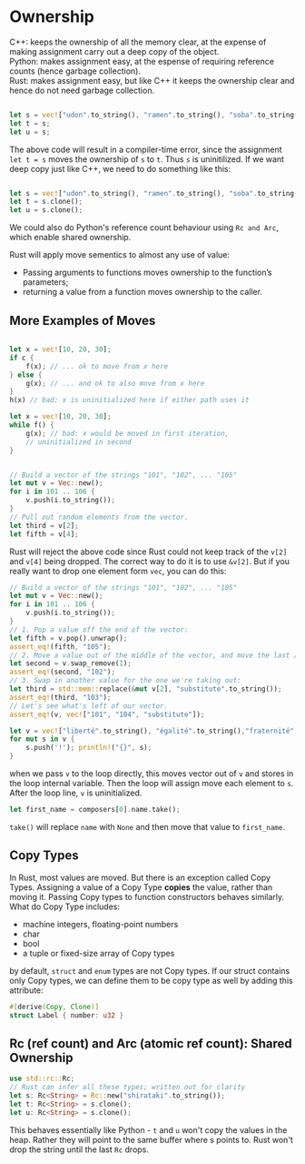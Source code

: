 # Ownership

C++: keeps the ownership of all the memory clear, at the expense of making assignment carry out a deep copy of the object.<br>
Python: makes assignment easy, at the espense of requiring reference counts (hence garbage collection).<br>
Rust: makes assignment easy, but like C++ it keeps the ownership clear and hence do not need garbage collection.<br>

```rust

let s = vec!["udon".to_string(), "ramen".to_string(), "soba".to_string()];
let t = s;
let u = s;
```

The above code will result in a compiler-time error, since the assignment `let t = s` moves the ownership of `s` to `t`. Thus `s` is uninitilized. If we want deep copy just like C++, we need to do something like this:

```rust

let s = vec!["udon".to_string(), "ramen".to_string(), "soba".to_string()];
let t = s.clone();
let u = s.clone();
```

We could also do Python's reference count behaviour using `Rc and Arc`, which enable shared ownership.

Rust will apply move sementics to almost any use of value:

- Passing arguments to functions moves ownership to the function’s parameters;
- returning a value from a function moves ownership to the caller.

## More Examples of Moves

```rust

let x = vec![10, 20, 30];
if c {
    f(x); // ... ok to move from x here
} else {
    g(x); // ... and ok to also move from x here
}
h(x) // bad: x is uninitialized here if either path uses it

```

```rust
let x = vec![10, 20, 30];
while f() {
    g(x); // bad: x would be moved in first iteration,
    // uninitialized in second
}
```

```rust

// Build a vector of the strings "101", "102", ... "105"
let mut v = Vec::new();
for i in 101 .. 106 {
    v.push(i.to_string());
}
// Pull out random elements from the vector.
let third = v[2];
let fifth = v[4];
```

Rust will reject the above code since Rust could not keep track of the `v[2]` and `v[4]` being dropped. The correct way to do it is to use `&v[2]`. But if you really want to drop one element form `vec`, you can do this:

```rust
// Build a vector of the strings "101", "102", ... "105"
let mut v = Vec::new();
for i in 101 .. 106 {
    v.push(i.to_string());
}
// 1. Pop a value off the end of the vector:
let fifth = v.pop().unwrap();
assert_eq!(fifth, "105");
// 2. Move a value out of the middle of the vector, and move the last // element into its spot:
let second = v.swap_remove(1);
assert_eq!(second, "102");
// 3. Swap in another value for the one we're taking out:
let third = std::mem::replace(&mut v[2], "substitute".to_string());
assert_eq!(third, "103");
// Let's see what's left of our vector.
assert_eq!(v, vec!["101", "104", "substitute"]);
```

```rust
let v = vec!["liberté".to_string(), "égalité".to_string(),"fraternité".to_string()];
for mut s in v {
    s.push('!'); println!("{}", s);
}
```

when we pass `v` to the loop directly, this moves vector out of `v` and stores in the loop internal variable. Then the loop will assign move each element to `s`. After the loop line, `v` is uninitialized.

```rust
let first_name = composers[0].name.take();
```

`take()` will replace `name` with `None` and then move that value to `first_name`.

## Copy Types

In Rust, most values are moved. But there is an exception called Copy Types. Assigning a value of a Copy Type **copies** the value, rather than moving it. Passing Copy types to function constructors behaves similarly. What do Copy Type includes:

- machine integers, floating-point numbers
- char
- bool
- a tuple or fixed-size array of Copy types

by default, `struct` and `enum` types are not Copy types.
If our struct contains only Copy types, we can define them to be copy type as well by adding this attribute:

```rust
#[derive(Copy, Clone)]
struct Label { number: u32 }
```

## Rc (ref count) and Arc (atomic ref count): Shared Ownership

```rust
use std::rc::Rc;
// Rust can infer all these types; written out for clarity
let s: Rc<String> = Rc::new("shirataki".to_string());
let t: Rc<String> = s.clone();
let u: Rc<String> = s.clone();
```

This behaves essentially like Python - `t` and `u` won't copy the values in the heap. Rather they will point to the same buffer where s points to. Rust won't drop the string until the last `Rc` drops.
